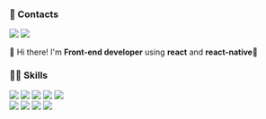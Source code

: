 ### 🥰 Contacts
<a href="https://velog.io/@developer-sora" target="_blank"><img src="https://img.shields.io/badge/velog-20C997?style=flat-square&logo=velog&logoColor=FFFFFF"/></a>
<a href="mailto:sodaoov@gmail.com" target="_blank"><img src="https://img.shields.io/badge/Gmail-EA4335?style=flat-square&logo=gmail&logoColor=FFFFFF"/></a>

👋 Hi there! I'm <strong>Front-end developer</strong> using <strong>react</strong> and <strong>react-native</strong>🌈

### 👩‍💻 Skills
<a href="" target="_blank"><img src="https://img.shields.io/badge/React-61DAFB?style=flat-square&logo=react&logoColor=FFFFFF"/></a>
<a href="" target="_blank"><img src="https://img.shields.io/badge/ReactNative-61DAFB?style=flat-square&logo=react&logoColor=FFFFFF"/></a>
<a href="" target="_blank"><img src="https://img.shields.io/badge/Javascript-F7DF1E?style=flat-square&logo=javascript&logoColor=FFFFFF"/></a>
<a href="" target="_blank"><img src="https://img.shields.io/badge/TypeScript-3178C6?style=flat-square&logo=typescript&logoColor=FFFFFF"/></a>
<a href="" target="_blank"><img src="https://img.shields.io/badge/Next.js-000000?style=flat-square&logo=next.js&logoColor=FFFFFF"/></a>
<br/>
<a href="" target="_blank"><img src="https://img.shields.io/badge/TailwindCSS-06B6D4?style=flat-square&logo=tailwindcss&logoColor=FFFFFF"/></a>
<a href="" target="_blank"><img src="https://img.shields.io/badge/Storybook-FF4785?style=flat-square&logo=storybook&logoColor=FFFFFF"/></a>
<a href="" target="_blank"><img src="https://img.shields.io/badge/HTML5-E34F26?style=flat-square&logo=html5&logoColor=FFFFFF"/></a>
<a href="" target="_blank"><img src="https://img.shields.io/badge/CSS-1572B6?style=flat-square&logo=css3&logoColor=FFFFFF"/></a>

<!--
**developer-sora/developer-sora** is a ✨ _special_ ✨ repository because its `README.md` (this file) appears on your GitHub profile.

Here are some ideas to get you started:

- 🔭 I’m currently working on ...
- 🌱 I’m currently learning ...
- 👯 I’m looking to collaborate on ...
- 🤔 I’m looking for help with ...
- 💬 Ask me about ...
- 📫 How to reach me: ...
- 😄 Pronouns: ...
- ⚡ Fun fact: ...
-->
